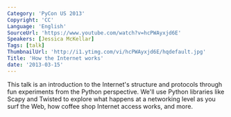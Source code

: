 ```yaml
---
Category: 'PyCon US 2013'
Copyright: 'CC'
Language: 'English'
SourceUrl: 'https://www.youtube.com/watch?v=hcPWAyxjd6E'
Speakers: [Jessica McKellar]
Tags: [talk]
ThumbnailUrl: 'http://i1.ytimg.com/vi/hcPWAyxjd6E/hqdefault.jpg'
Title: 'How the Internet works'
date: '2013-03-15'
---
```

This talk is an introduction to the Internet's structure and protocols through fun experiments from the Python perspective. We'll use Python libraries like Scapy and Twisted to explore what happens at a networking level as you surf the Web, how coffee shop Internet access works, and more.